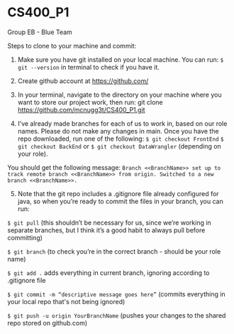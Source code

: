 # CS400_P1
Group EB - Blue Team

Steps to clone to your machine and commit:

1. Make sure you have git installed on your local machine. You can run: `$ git --version` in terminal to check if you have it.

2. Create github account at https://github.com/ 

3. In your terminal, navigate to the directory on your machine where you want to store our project work, then run: git clone https://github.com/mcnugg3t/CS400_P1.git

4. I’ve already made branches for each of us to work in, based on our role names. Please do not make any changes in main. Once you have the repo downloaded, run one of the following:
  `$ git checkout FrontEnd`
  `$ git checkout BackEnd` or
  `$ git checkout DataWrangler` (depending on your role).

You should get the following message: `Branch <<BranchName>> set up to track remote branch <<BranchName>> from origin. Switched to a new branch <<BranchName>>.`

5. Note that the git repo includes a .gitignore file already configured for java, so when you’re ready to commit the files in your branch, you can run:
 
  `$ git pull` (this shouldn’t be necessary for us, since we’re working in separate branches, but I think it’s a good habit to always pull before committing)

  `$ git branch` (to check you’re in the correct branch - should be your role name)

  `$ git add .` adds everything in current branch, ignoring according to .gitignore file
  
  `$ git commit -m “descriptive message goes here”` (commits everything in your local repo that's not being ignored)
  
  `$ git push -u origin YourBranchName` (pushes your changes to the shared repo stored on github.com)
